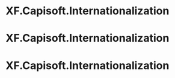 # XF.Capisoft.Internationalization
# XF.Capisoft.Internationalization
# XF.Capisoft.Internationalization
